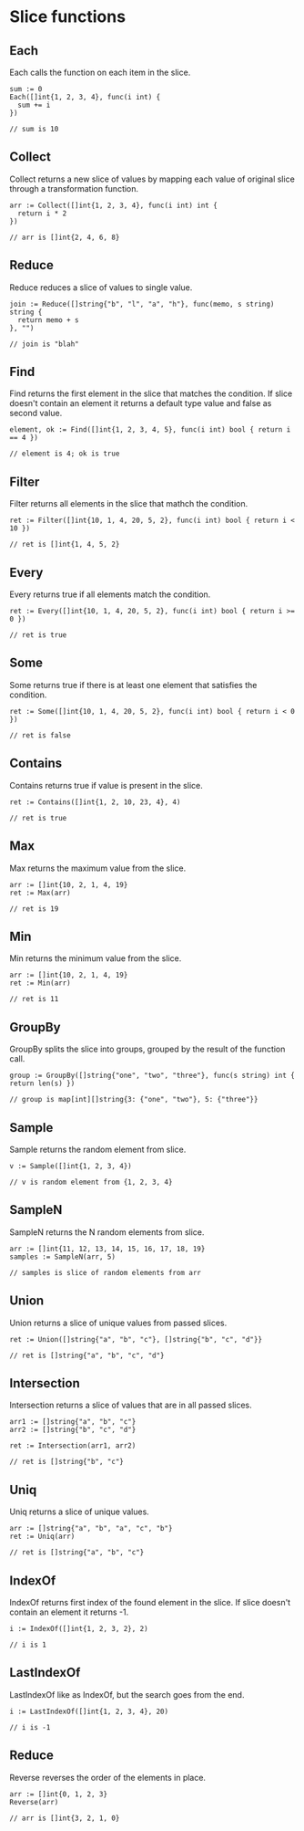 # Slice functions

## Each
Each calls the function on each item in the slice.

```
sum := 0
Each([]int{1, 2, 3, 4}, func(i int) {
  sum += i
})

// sum is 10
```
## Collect
Collect returns a new slice of values by mapping each value of original slice through a transformation function.

```
arr := Collect([]int{1, 2, 3, 4}, func(i int) int {
  return i * 2
})

// arr is []int{2, 4, 6, 8}
```
## Reduce
Reduce reduces a slice of values to single value.

```
join := Reduce([]string{"b", "l", "a", "h"}, func(memo, s string) string {
  return memo + s
}, "")

// join is "blah"
```

## Find
Find returns the first element in the slice that matches the condition. If slice doesn't contain an element it returns a default type value and false as second value.

```
element, ok := Find([]int{1, 2, 3, 4, 5}, func(i int) bool { return i == 4 })

// element is 4; ok is true
```

## Filter
Filter returns all elements in the slice that mathch the condition.

```
ret := Filter([]int{10, 1, 4, 20, 5, 2}, func(i int) bool { return i < 10 })

// ret is []int{1, 4, 5, 2}
```

## Every
Every returns true if all elements match the condition.

```
ret := Every([]int{10, 1, 4, 20, 5, 2}, func(i int) bool { return i >= 0 })

// ret is true
```

## Some
Some returns true if there is at least one element that satisfies the condition.

```
ret := Some([]int{10, 1, 4, 20, 5, 2}, func(i int) bool { return i < 0 })

// ret is false
```

## Contains
Contains returns true if value is present in the slice.

```
ret := Contains([]int{1, 2, 10, 23, 4}, 4)

// ret is true
```

## Max
Max returns the maximum value from the slice.

```
arr := []int{10, 2, 1, 4, 19}
ret := Max(arr)

// ret is 19
```

## Min
Min returns the minimum value from the slice.

```
arr := []int{10, 2, 1, 4, 19}
ret := Min(arr)

// ret is 11
```

## GroupBy
GroupBy splits the slice into groups, grouped by the result of the function call.

```
group := GroupBy([]string{"one", "two", "three"}, func(s string) int { return len(s) })

// group is map[int][]string{3: {"one", "two"}, 5: {"three"}}
```

## Sample
Sample returns the random element from slice.

```
v := Sample([]int{1, 2, 3, 4})

// v is random element from {1, 2, 3, 4}
```

## SampleN
SampleN returns the N random elements from slice.

```
arr := []int{11, 12, 13, 14, 15, 16, 17, 18, 19}
samples := SampleN(arr, 5)

// samples is slice of random elements from arr 
```

## Union
Union returns a slice of unique values from passed slices.

```
ret := Union([]string{"a", "b", "c"}, []string{"b", "c", "d"}}

// ret is []string{"a", "b", "c", "d"}
```

## Intersection
Intersection returns a slice of values that are in all passed slices.

```
arr1 := []string{"a", "b", "c"}
arr2 := []string{"b", "c", "d"}

ret := Intersection(arr1, arr2)

// ret is []string{"b", "c"}
```

## Uniq
Uniq returns a slice of unique values.

```
arr := []string{"a", "b", "a", "c", "b"}
ret := Uniq(arr)

// ret is []string{"a", "b", "c"}
```

## IndexOf
IndexOf returns first index of the found element in the slice. If slice doesn't contain an element it returns -1.

```
i := IndexOf([]int{1, 2, 3, 2}, 2)

// i is 1
```

## LastIndexOf
LastIndexOf like as IndexOf, but the search goes from the end.

```
i := LastIndexOf([]int{1, 2, 3, 4}, 20)

// i is -1
```

## Reduce
Reverse reverses the order of the elements in place.

```
arr := []int{0, 1, 2, 3}
Reverse(arr)

// arr is []int{3, 2, 1, 0}
```